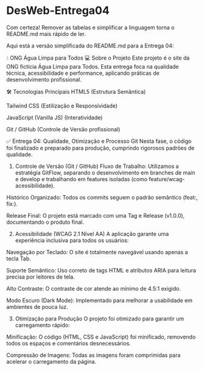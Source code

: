 # DesWeb-Entrega04
Com certeza! Remover as tabelas e simplificar a linguagem torna o README.md mais rápido de ler.

Aqui está a versão simplificada do README.md para a Entrega 04:

💧 ONG Água Limpa para Todos
💻 Sobre o Projeto
Este projeto é o site da ONG fictícia Água Limpa para Todos. Esta entrega foca na qualidade técnica, acessibilidade e performance, aplicando práticas de desenvolvimento profissional.

🛠️ Tecnologias Principais
HTML5 (Estrutura Semântica)

Tailwind CSS (Estilização e Responsividade)

JavaScript (Vanilla JS) (Interatividade)

Git / GitHub (Controle de Versão profissional)

✅ Entrega 04: Qualidade, Otimização e Processo Git
Nesta fase, o código foi finalizado e preparado para produção, cumprindo rigorosos padrões de qualidade.

1. Controle de Versão (Git / GitHub)
Fluxo de Trabalho: Utilizamos a estratégia GitFlow, separando o desenvolvimento em branches de main e develop e trabalhando em features isoladas (como feature/wcag-acessibilidade).

Histórico Organizado: Todos os commits seguem o padrão semântico (feat:, fix:).

Release Final: O projeto está marcado com uma Tag e Release (v1.0.0), documentando o produto final.

2. Acessibilidade (WCAG 2.1 Nível AA)
A aplicação garante uma experiência inclusiva para todos os usuários:

Navegação por Teclado: O site é totalmente navegável usando apenas a tecla Tab.

Suporte Semântico: Uso correto de tags HTML e atributos ARIA para leitura precisa por leitores de tela.

Alto Contraste: O contraste de cor atende ao mínimo de 4.5:1 exigido.

Modo Escuro (Dark Mode): Implementado para melhorar a usabilidade em ambientes de pouca luz.

3. Otimização para Produção
O projeto foi otimizado para garantir um carregamento rápido:

Minificação: O código (HTML, CSS e JavaScript) foi minificado, removendo todos os espaços e comentários desnecessários.

Compressão de Imagens: Todas as imagens foram comprimidas para acelerar o carregamento da página.